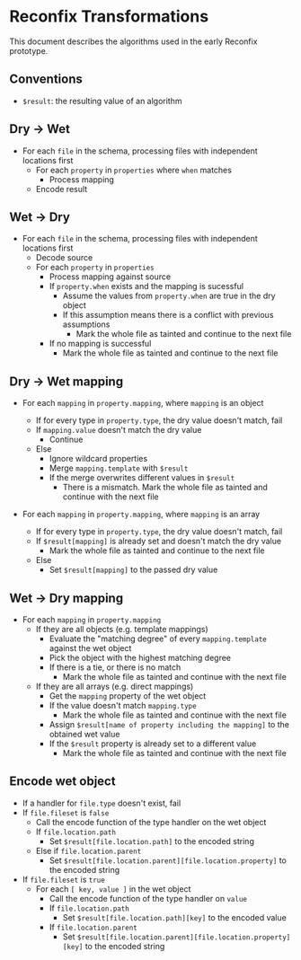 Reconfix Transformations
========================

This document describes the algorithms used in the early Reconfix prototype.

Conventions
-----------

- `$result`: the resulting value of an algorithm

Dry -> Wet
----------

- For each `file` in the schema, processing files with independent locations first
    - For each `property` in `properties` where `when` matches
        - Process mapping
    - Encode result

Wet -> Dry
----------

- For each `file` in the schema, processing files with independent locations first
    - Decode source
    - For each `property` in `properties`
        - Process mapping against source
        - If `property.when` exists and the mapping is sucessful
            - Assume the values from `property.when` are true in the dry object
            - If this assumption means there is a conflict with previous assumptions
                - Mark the whole file as tainted and continue to the next file
        - If no mapping is successful
            - Mark the whole file as tainted and continue to the next file

Dry -> Wet mapping
------------------

- For each `mapping` in `property.mapping`, where `mapping` is an object
    - If for every type in `property.type`, the dry value doesn't match, fail
    - If `mapping.value` doesn't match the dry value
        - Continue
    - Else
        - Ignore wildcard properties
        - Merge `mapping.template` with `$result`
        - If the merge overwrites different values in `$result`
            - There is a mismatch. Mark the whole file as tainted and continue
              with the next file

- For each `mapping` in `property.mapping`, where `mapping` is an array
    - If for every type in `property.type`, the dry value doesn't match, fail
    - If `$result[mapping]` is already set and doesn't match the dry value
        - Mark the whole file as tainted and continue to the next file
    - Else
        - Set `$result[mapping]` to the passed dry value

Wet -> Dry mapping
------------------

- For each `mapping` in `property.mapping`
    - If they are all objects (e.g. template mappings)
        - Evaluate the "matching degree" of every `mapping.template` against the
          wet object
        - Pick the object with the highest matching degree
        - If there is a tie, or there is no match
            - Mark the whole file as tainted and continue with the next file
    - If they are all arrays (e.g. direct mappings)
        - Get the `mapping` property of the wet object
        - If the value doesn't match `mapping.type`
            - Mark the whole file as tainted and continue with the next file
        - Assign `$result[name of property including the mapping]` to the
          obtained wet value
        - If the `$result` property is already set to a different value
            - Mark the whole file as tainted and continue with the next file

Encode wet object
-----------------

- If a handler for `file.type` doesn't exist, fail
- If `file.fileset` is `false`
    - Call the encode function of the type handler on the wet object
    - If `file.location.path`
        - Set `$result[file.location.path]` to the encoded string
    - Else if `file.location.parent`
        - Set `$result[file.location.parent][file.location.property]` to the encoded string
- If `file.fileset` is `true`
    - For each `[ key, value ]` in the wet object
        - Call the encode function of the type handler on `value`
        - If `file.location.path`
            - Set `$result[file.location.path][key]` to the encoded value
        - If `file.location.parent`
            - Set `$result[file.location.parent][file.location.property][key]` to the encoded string

